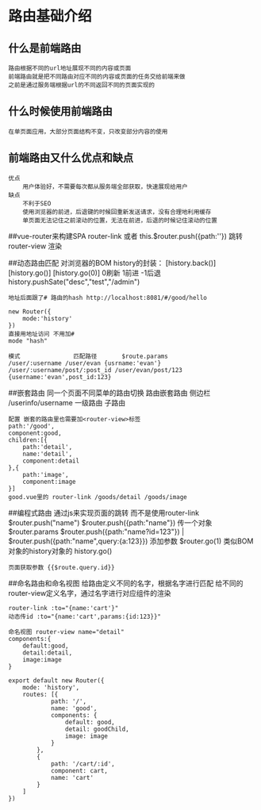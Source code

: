 # 路由基础介绍

## 什么是前端路由
	路由根据不同的url地址展现不同的内容或页面
	前端路由就是把不同路由对应不同的内容或页面的任务交给前端来做
	之前是通过服务端根据url的不同返回不同的页面实现的

## 什么时候使用前端路由
	在单页面应用，大部分页面结构不变，只改变部分内容的使用

## 前端路由又什么优点和缺点
	优点
		用户体验好，不需要每次都从服务端全部获取，快速展现给用户
	缺点
		不利于SEO
		使用浏览器的前进，后退键的时候回重新发送请求，没有合理地利用缓存
		单页面无法记住之前滚动的位置，无法在前进，后退的时候记住滚动的位置

##vue-router来构建SPA
	router-link 或者 this.$router.push({path:''}) 跳转
	router-view 渲染

##动态路由匹配
	对浏览器的BOM history的封装： 
		[history.back()] [history.go()] [history.go(0)] 0刷新 1前进 -1后退
		history.pushSate("desc","test","/admin")

	地址后面跟了# 路由的hash http://localhost:8081/#/good/hello

	new Router({
		mode:'history'
	})
	直接用地址访问 不用加#
	mode "hash"

	模式				 匹配路径		$route.params
	/user/:username /user/evan {usrname:'evan'}
	/user/:username/post/:post_id /user/evan/post/123 {username:'evan',post_id:123}

##嵌套路由 同一个页面不同菜单的路由切换
	路由嵌套路由
	侧边栏 /userinfo/username
	一级路由 子路由
	
	配置 嵌套的路由里也需要加<router-view>标签
	path:'/good',
	component:good,
	children:[{
		path:'detail',
		name:'detail',
		component:detail
	},{
		path:'image',
		component:image
	}]
	good.vue里的 router-link /goods/detail /goods/image

##编程式路由
	通过js来实现页面的跳转 而不是使用router-link
	$router.push("name")
	$router.push({path:"name"}) 传一个对象 $router.params
	$router.push({path:"name?id=123"}) | $router.push({path:"name",query:{a:123}}) 添加参数
	$router.go(1) 类似BOM对象的history对象的 history.go()
	
	页面获取参数 {{$route.query.id}}

##命名路由和命名视图
	给路由定义不同的名字，根据名字进行匹配
	给不同的router-view定义名字，通过名字进行对应组件的渲染
	
	router-link :to="{name:'cart'}"
	动态传id :to="{name:'cart',params:{id:123}}"
	
	命名视图 router-view name="detail"
	components:{
		default:good,
		detail:detail,
		image:image
	}

	export default new Router({
		mode: 'history',
		routes: [{
				path: '/',
				name: 'good',
				components: {
					default: good,
					detail: goodChild,
					image: image
				}
			},
			{
				path: '/cart/:id',
				component: cart,
				name: 'cart'
			}
		]
	})